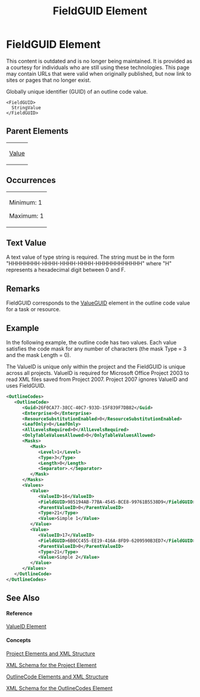 ﻿---
title: FieldGUID Element
TOCTitle: FieldGUID Element
ms:assetid: aa629c7c-8921-42c6-9f82-000baf39c3fa
ms:mtpsurl: https://msdn.microsoft.com/en-us/library/Bb968634(v=office.12)
ms:contentKeyID: 13188325
ms.date: 05/05/2014
mtps_version: v=office.12
f1_keywords:
- FieldGUID element
dev_langs:
- xml
---

# FieldGUID Element

This content is outdated and is no longer being maintained. It is provided as a courtesy for individuals who are still using these technologies. This page may contain URLs that were valid when originally published, but now link to sites or pages that no longer exist.

Globally unique identifier (GUID) of an outline code value.

    <FieldGUID>
      StringValue
    </FieldGUID>

## Parent Elements

<table>
<colgroup>
<col style="width: 100%" />
</colgroup>
<tbody>
<tr class="odd">
<td><p><a href="bb968696(v=office.12).md">Value</a></p></td>
</tr>
</tbody>
</table>

## Occurrences

<table>
<colgroup>
<col style="width: 100%" />
</colgroup>
<tbody>
<tr class="odd">
<td><p>Minimum: 1</p>
<p>Maximum: 1</p></td>
</tr>
</tbody>
</table>

## Text Value

A text value of type string is required. The string must be in the form "HHHHHHHH-HHHH-HHHH-HHHH-HHHHHHHHHHHH" where "H" represents a hexadecimal digit between 0 and F.

## Remarks

FieldGUID corresponds to the [ValueGUID](bb968572\(v=office.12\).md) element in the outline code value for a task or resource.

## Example

In the following example, the outline code has two values. Each value satisfies the code mask for any number of characters (the mask Type = 3 and the mask Length = 0).

The ValueID is unique only within the project and the FieldGUID is unique across all projects. ValueID is required for Microsoft Office Project 2003 to read XML files saved from Project 2007. Project 2007 ignores ValueID and uses FieldGUID.

``` xml
<OutlineCodes>
   <OutlineCode>
      <Guid>26F0CA77-38CC-40C7-933D-15F839F7DB82</Guid>
      <Enterprise>0</Enterprise>
      <ResourceSubstitutionEnabled>0</ResourceSubstitutionEnabled>
      <LeafOnly>0</LeafOnly>
      <AllLevelsRequired>0</AllLevelsRequired>
      <OnlyTableValuesAllowed>0</OnlyTableValuesAllowed>
      <Masks>
         <Mask>
            <Level>1</Level>
            <Type>3</Type>
            <Length>0</Length>
            <Separator>.</Separator>
         </Mask>
      </Masks>
      <Values>
         <Value>
            <ValueID>16</ValueID>
            <FieldGUID>985194AB-77BA-4545-BCE8-99761B5538D9</FieldGUID>
            <ParentValueID>0</ParentValueID>
            <Type>21</Type>
            <Value>Simple 1</Value>
         </Value>
         <Value>
            <ValueID>17</ValueID>
            <FieldGUID>6B0CC455-EE19-416A-8FD9-6209590B3ED7</FieldGUID>
            <ParentValueID>0</ParentValueID>
            <Type>21</Type>
            <Value>Simple 2</Value>
         </Value>
      </Values>
   </OutlineCode>
</OutlineCodes>
```

## See Also

#### Reference

[ValueID Element](bb968406\(v=office.12\).md)

#### Concepts

[Project Elements and XML Structure](bb968439\(v=office.12\).md)

[XML Schema for the Project Element](bb968695\(v=office.12\).md)

[OutlineCode Elements and XML Structure](bb968596\(v=office.12\).md)

[XML Schema for the OutlineCodes Element](bb968584\(v=office.12\).md)

